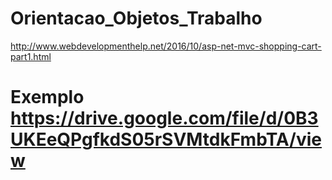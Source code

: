 # Orientacao_Objetos_Trabalho

http://www.webdevelopmenthelp.net/2016/10/asp-net-mvc-shopping-cart-part1.html


# Exemplo https://drive.google.com/file/d/0B3UKEeQPgfkdS05rSVMtdkFmbTA/view
